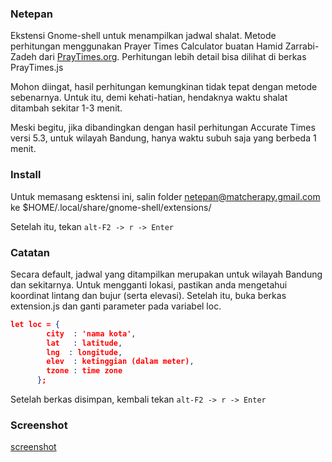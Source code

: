 ### Netepan

Ekstensi Gnome-shell untuk menampilkan jadwal shalat. Metode perhitungan menggunakan Prayer Times Calculator buatan Hamid Zarrabi-Zadeh dari [PrayTimes.org](http://www.praytimes.org). Perhitungan lebih detail bisa dilihat di berkas PrayTimes.js

Mohon diingat, hasil perhitungan kemungkinan tidak tepat dengan metode sebenarnya. Untuk itu, demi kehati-hatian, hendaknya waktu shalat ditambah sekitar 1-3 menit.

Meski begitu, jika dibandingkan dengan hasil perhitungan Accurate Times versi 5.3, untuk wilayah Bandung, hanya waktu subuh saja yang berbeda 1 menit.

### Install

Untuk memasang esktensi ini, salin folder netepan@matcherapy.gmail.com ke $HOME/.local/share/gnome-shell/extensions/

Setelah itu, tekan `alt-F2 -> r -> Enter`

### Catatan

Secara default, jadwal yang ditampilkan merupakan untuk wilayah Bandung dan sekitarnya. Untuk mengganti lokasi, pastikan anda mengetahui koordinat lintang dan bujur (serta elevasi). Setelah itu, buka berkas extension.js dan ganti parameter pada variabel loc.

```JSON
let loc = {
        city  : 'nama kota',
        lat   : latitude,
        lng  : longitude,
        elev  : ketinggian (dalam meter),
        tzone : time zone
      };
```

Setelah berkas disimpan, kembali tekan `alt-F2 -> r -> Enter`

### Screenshot 
[screenshot](https://github.com/hahn/netepan/blob/master/netepan.png "screenshot")
